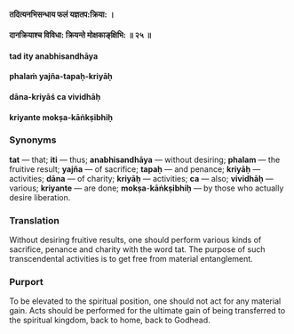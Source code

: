 #### तदित्यनभिसन्धाय फलं यज्ञतप:क्रिया: ।
#### दानक्रियाश्च विविधा: क्रियन्ते मोक्षकाङ्‌क्षिभि: ॥ २५ ॥

#### tad ity anabhisandhāya
#### phalaṁ yajña-tapaḥ-kriyāḥ
#### dāna-kriyāś ca vividhāḥ
#### kriyante mokṣa-kāṅkṣibhiḥ

### Synonyms

**tat** — that; **iti** — thus; **anabhisandhāya** — without desiring; **phalam** — the fruitive result; **yajña** — of sacrifice; **tapaḥ** — and penance; **kriyāḥ** — activities; **dāna** — of charity; **kriyāḥ** — activities; **ca** — also; **vividhāḥ** — various; **kriyante** — are done; **mokṣa**-**kāṅkṣibhiḥ** — by those who actually desire liberation.

### Translation

Without desiring fruitive results, one should perform various kinds of sacrifice, penance and charity with the word tat. The purpose of such transcendental activities is to get free from material entanglement.

### Purport

To be elevated to the spiritual position, one should not act for any material gain. Acts should be performed for the ultimate gain of being transferred to the spiritual kingdom, back to home, back to Godhead.